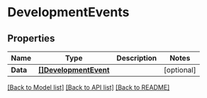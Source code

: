 # DevelopmentEvents

## Properties

Name | Type | Description | Notes
------------ | ------------- | ------------- | -------------
**Data** | [**[]DevelopmentEvent**](developmentEvent.md) |  | [optional] 

[[Back to Model list]](../README.md#documentation-for-models) [[Back to API list]](../README.md#documentation-for-api-endpoints) [[Back to README]](../README.md)


